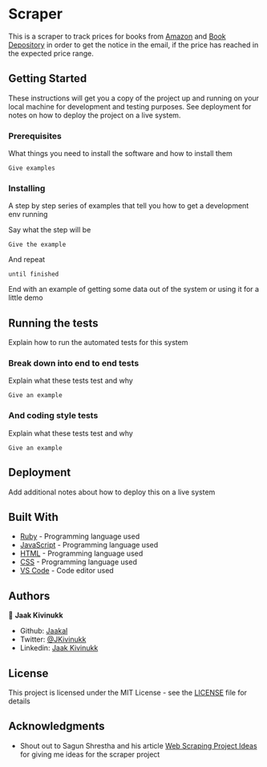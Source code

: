 # Scraper

This is a scraper to track prices for books from [Amazon](https://www.amazon.com/) and [Book Depository](https://www.bookdepository.com/) in order to get the notice in the email, if the price has reached in the expected price range.

## Getting Started

These instructions will get you a copy of the project up and running on your local machine for development and testing purposes. See deployment for notes on how to deploy the project on a live system.

### Prerequisites

What things you need to install the software and how to install them

```
Give examples
```

### Installing

A step by step series of examples that tell you how to get a development env running

Say what the step will be

```
Give the example
```

And repeat

```
until finished
```

End with an example of getting some data out of the system or using it for a little demo

## Running the tests

Explain how to run the automated tests for this system

### Break down into end to end tests

Explain what these tests test and why

```
Give an example
```

### And coding style tests

Explain what these tests test and why

```
Give an example
```

## Deployment

Add additional notes about how to deploy this on a live system

## Built With

* [Ruby](http://www.dropwizard.io/1.0.2/docs/) - Programming language used
* [JavaScript](https://www.javascript.com/) - Programming language used
* [HTML](https://html.com/) - Programming language used
* [CSS](https://www.w3schools.com/css/css_intro.asp) - Programming language used
* [VS Code](https://maven.apache.org/) - Code editor used

## Authors

👤 **Jaak Kivinukk**

- Github: [Jaakal](https://github.com/Jaakal)
- Twitter: [@JKivinukk](https://twitter.com/JKivinukk)
- Linkedin: [Jaak Kivinukk](https://www.linkedin.com/in/jaak-kivinukk-7098b1153/)

## License

This project is licensed under the MIT License - see the [LICENSE](LICENSE) file for details

## Acknowledgments

* Shout out to Sagun Shrestha and his article [Web Scraping Project Ideas](https://medium.com/etllab/web-scraping-project-ideas-50de5d21947) for giving me ideas for the scraper project
